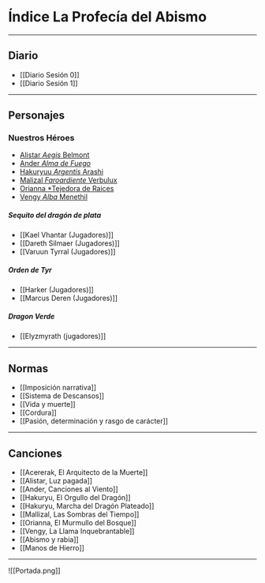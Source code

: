 
# Índice La Profecía del Abismo
---
## **Diario**
- [[Diario Sesión 0]]
- [[Diario Sesión 1]]

---
## **Personajes**
### **Nuestros Héroes**
- [Alistar *Aegis* Belmont](Alistar)
- [Ander *Alma de Fuego*](Ander)
- [Hakuryuu *Argentis* Arashi](Hakuryuu)
- [Malizal *Faroardiente* Verbulux](Malizall)
- [Orianna *Tejedora de Raices](Orianna)
- [Vengy *Alba* Menethil](Vengy)
##### **Sequito del dragón de plata**
- [[Kael Vhantar (Jugadores)]]
- [[Dareth Silmaer (Jugadores)]]
- [[Varuun Tyrral (Jugadores)]]
##### **Orden de Tyr**
- [[Harker (Jugadores)]]
- [[Marcus Deren (Jugadores)]]
##### **Dragon Verde**
- [[Elyzmyrath (jugadores)]]

---
## **Normas** 
- [[Imposición narrativa]]
- [[Sistema de Descansos]]
- [[Vida y muerte]]
- [[Cordura]]
- [[Pasión, determinación y rasgo de carácter]]

---
## **Canciones**

- [[Acererak, El Arquitecto de la Muerte]]
- [[Alistar, Luz pagada]]
- [[Ander, Canciones al Viento]]
- [[Hakuryu, El Orgullo del Dragón]]
- [[Hakuryu, Marcha del Dragón Plateado]]
- [[Mallizal, Las Sombras del Tiempo]]
- [[Orianna, El Murmullo del Bosque]]
- [[Vengy, La Llama Inquebrantable]]
- [[Abismo y rabia]]
- [[Manos de Hierro]]

---
![[Portada.png]]
